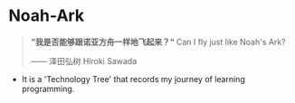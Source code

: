 # Noah-Ark 
> **”我是否能够跟诺亚方舟一样地飞起来？“**   Can I fly just like Noah's Ark?
>
> —— 泽田弘树 Hiroki Sawada

- It is a 'Technology Tree' that records my journey of learning programming.